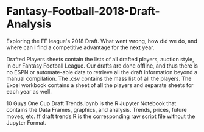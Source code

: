 # Fantasy-Football-2018-Draft-Analysis
Exploring the FF league's 2018 Draft. What went wrong, how did we do, and where can I find a competitive advantage for the next year.

Drafted Players sheets contain the lists of all drafted players, auction style, in our Fantasy Football League. Our drafts are done offline, and thus there is no ESPN or automate-able data to retrieve all the draft information beyond a manual compilation. The .csv contains the mass list of all the players. The Excel workbook contains a sheet of all the players and separate sheets for each year as well.

10 Guys One Cup Draft Trends.ipynb is the R Jupyter Notebook that contains the Data Frames, graphics, and analysis. Trends, prices, future moves, etc. ff draft trends.R is the corresponding raw script file without the Jupyter Format.
